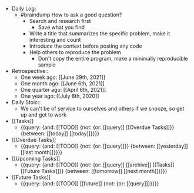 - Daily Log:
    - #braindump How to ask a good question?
        - Search and research first
            - Save what you find
        - Write a title that summarizes the specific problem, make it interesting and count
        - Introduce the context before posting any code
        - Help others to reproduce the problem
            - Don't copy the entire program, make a minimally reproducible sample
- Retrospective::
    - One week ago: [[June 29th, 2021]]
    - One month ago: [[June 6th, 2021]]
    - One quarter ago: [[April 6th, 2021]]
    - One year ago: [[July 6th, 2020]]
- Daily Stoic::
    - We can't be of service to ourselves and others if we snooze, so get up and get to work
- [[Tasks]]
    - {{query: {and: [[TODO]] {not: {or: [[query]] [[Overdue Tasks]]}} {between: [[today]] [[today]]}}}}
- [[Overdue Tasks]]
    - {{query: {and: [[TODO]] {not: {or: [[query]]}} {between: [[yesterday]] [[last month]]}}}}
- [[Upcoming Tasks]]
    - {{query: {and: [[TODO]] {not: {or: [[query]] [[archive]] [[Tasks]] [[Future Tasks]]}} {between: [[tomorrow]] [[next month]]}}}}
- [[Future Tasks]]
    - {{query: {and: [[TODO]] [[future]] {not: {or: [[query]]}}}}}
